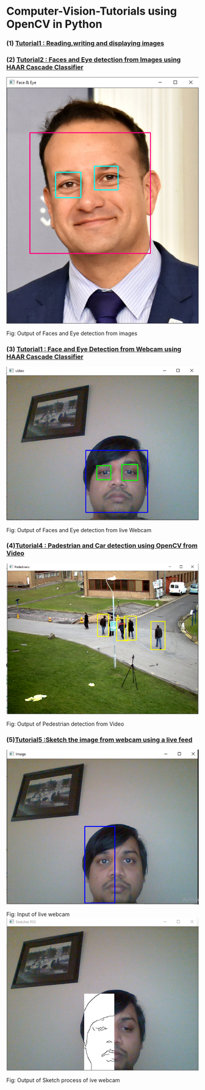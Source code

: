 # Computer-Vision-Tutorials using OpenCV in Python


### (1) [Tutorial1 : Reading,writing and displaying images](https://github.com/NitinNandeshwar/Computer-Vision-Tutorials/blob/main/Tutorial1.ipynb)

### (2) [Tutorial2 : Faces and Eye detection from Images using HAAR Cascade Classifier](https://github.com/NitinNandeshwar/Computer-Vision-Tutorials/blob/main/Tutorial2.ipynb)

![Figure 1](Images/Tutorial2_Output.png)

Fig: Output of Faces and Eye detection from images

### (3) [Tutorial1 : Face and Eye Detection from Webcam using HAAR Cascade Classifier](https://github.com/NitinNandeshwar/Computer-Vision-Tutorials/blob/main/Tutorial3.ipynb)

![Figure 2](Images/Tutorial3_Output.PNG)

Fig: Output of Faces and Eye detection from live Webcam

### (4)[Tutorial4 : Padestrian and Car detection using OpenCV from Video](https://github.com/NitinNandeshwar/Computer-Vision-Tutorials/blob/main/Tutorial4.ipynb)

![Figure 3](Images/Tutorial4_Output.PNG)

Fig: Output of Pedestrian detection from Video

### (5)[Tutorial5 :Sketch the image from webcam using a live feed](https://github.com/NitinNandeshwar/Computer-Vision-Tutorials/blob/main/Tutorial5.ipynb)

![Figure 4](Images/Tutorial5_input.PNG)

Fig: Input of live webcam
![Figure 5](Images/Tutorial5_Output.PNG)

Fig: Output of Sketch process of ive webcam
